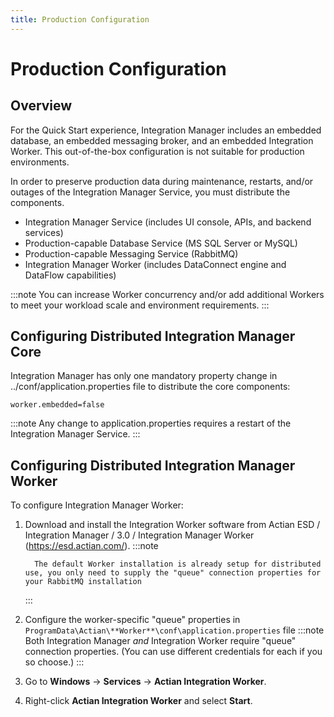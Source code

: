 ```yaml
---
title: Production Configuration
---
```


# Production Configuration

## Overview

For the Quick Start experience, Integration Manager includes an embedded database, an embedded messaging broker, and an embedded Integration Worker. This out-of-the-box configuration is not suitable for production environments.

In order to preserve production data during maintenance, restarts, and/or outages of the Integration Manager Service, you must distribute the components.
* Integration Manager Service (includes UI console, APIs, and backend services)
* Production-capable Database Service (MS SQL Server or MySQL)
* Production-capable Messaging Service (RabbitMQ)
* Integration Manager Worker (includes DataConnect engine and DataFlow capabilities)

:::note
You can increase Worker concurrency and/or add additional Workers to meet your workload scale and environment requirements.
:::

## Configuring Distributed Integration Manager Core

Integration Manager has only one mandatory property change in ../conf/application.properties file to distribute the core components:

`worker.embedded=false`

:::note
Any change to application.properties requires a restart of the Integration Manager Service.
:::

## Configuring Distributed Integration Manager Worker

To configure Integration Manager Worker:

1. Download and install the Integration Worker software from Actian ESD / Integration Manager / 3.0 / Integration Manager Worker (https://esd.actian.com/).
      :::note

         The default Worker installation is already setup for distributed use, you only need to supply the "queue" connection properties for your RabbitMQ installation
      :::

2. Configure the worker-specific "queue" properties in `ProgramData\Actian\**Worker**\conf\application.properties` file
      :::note
         Both Integration Manager *and* Integration Worker require "queue" connection properties. (You can use different credentials for each if you so choose.)
      :::
3. Go to **Windows** → **Services** → **Actian Integration Worker**.
4. Right-click **Actian Integration Worker** and select **Start**.
